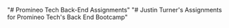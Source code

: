 "# Promineo Tech Back-End Assignments" 
"# Justin Turner's Assignments for Promineo Tech's Back End Bootcamp" 
